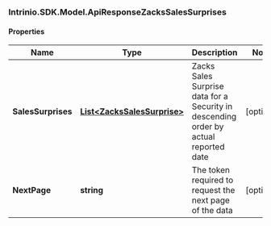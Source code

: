 ### Intrinio.SDK.Model.ApiResponseZacksSalesSurprises
#### Properties

Name | Type | Description | Notes
------------ | ------------- | ------------- | -------------
**SalesSurprises** | [**List&lt;ZacksSalesSurprise&gt;**](ZacksSalesSurprise.md) | Zacks Sales Surprise data for a Security in descending order by actual reported date | [optional] 
**NextPage** | **string** | The token required to request the next page of the data | [optional] 

